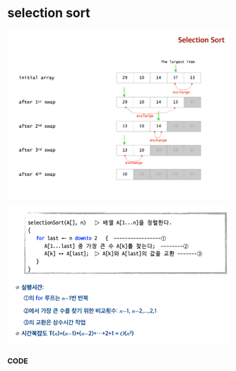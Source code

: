 # selection sort



![](../.gitbook/assets/image%20%2822%29.png)

![](../.gitbook/assets/image%20%2820%29.png)

### CODE

```text

```


